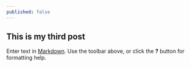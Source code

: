 ```yaml
---
published: false
---
```


## This is my third post

Enter text in [Markdown](http://daringfireball.net/projects/markdown/). Use the toolbar above, or click the **?** button for formatting help.
